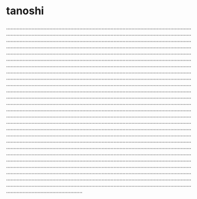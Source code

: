 # tanoshi
...........................................................................................................................................................................................................................................................................................................................................................................................................................................................................................................................................................................................................................................................................................................................................................................................................................................................................................................................................................................................................................................................................................................................................................................................................................................................................................................................................................................................................................................................................................................................................................................................................................................................................................................................................................................................................................................................................................................................................................................................................................................................................................................................................................................................................................................................................................................................................................................................................................................................................................................................................................................................................................................................................................................................................................................................................................................................................................................................................................................................................................................................................................................................................................................................................................................................................................................................................................................................................